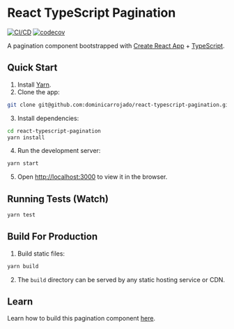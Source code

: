 # React TypeScript Pagination

[![CI/CD](https://github.com/dominicarrojado/react-typescript-pagination/actions/workflows/ci.yml/badge.svg)](https://github.com/dominicarrojado/react-typescript-pagination/actions/workflows/ci.yml) [![codecov](https://codecov.io/gh/dominicarrojado/react-typescript-pagination/branch/main/graph/badge.svg?token=8VNMA305O3)](https://codecov.io/gh/dominicarrojado/react-typescript-pagination)

A pagination component bootstrapped with [Create React App](https://github.com/facebook/create-react-app) + [TypeScript](https://www.typescriptlang.org/).

## Quick Start

1. Install [Yarn](https://yarnpkg.com/lang/en/docs/install/).
2. Clone the app:

```bash
git clone git@github.com:dominicarrojado/react-typescript-pagination.git
```

3. Install dependencies:

```bash
cd react-typescript-pagination
yarn install
```

4. Run the development server:

```bash
yarn start
```

5. Open [http://localhost:3000](http://localhost:3000) to view it in the browser.

## Running Tests (Watch)

```bash
yarn test
```

## Build For Production

1. Build static files:

```bash
yarn build
```

2. The `build` directory can be served by any static hosting service or CDN.

## Learn

Learn how to build this pagination component [here](https://dominicarrojado.com/posts/how-to-create-your-own-pagination-in-react-and-typescript-with-tests-part-1/).
